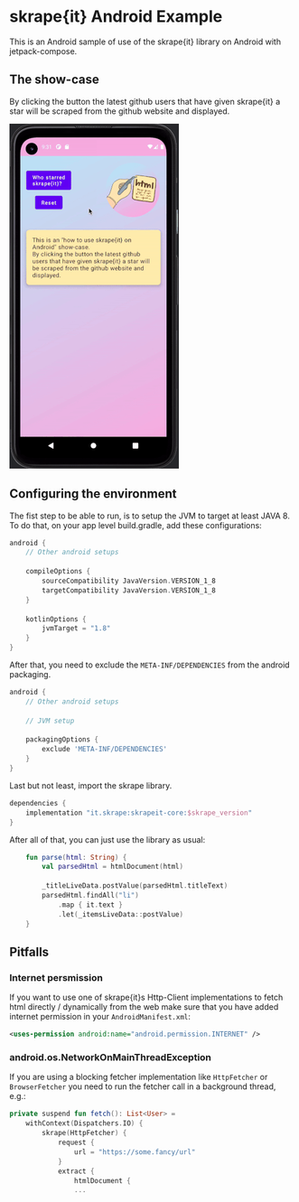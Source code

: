 # skrape{it} Android Example

This is an Android sample of use of the skrape{it} library on Android with jetpack-compose.

## The show-case
By clicking the button the latest github users that have given skrape{it} a star will be scraped from the github website and displayed.

![demo](demo.gif)

## Configuring the environment

The fist step to be able to run, is to setup the JVM to target at least JAVA 8.
To do that, on your app level build.gradle, add these configurations:

```gradle
android {
    // Other android setups

    compileOptions {
        sourceCompatibility JavaVersion.VERSION_1_8
        targetCompatibility JavaVersion.VERSION_1_8
    }

    kotlinOptions {
        jvmTarget = "1.8"
    }
}
```

After that, you need to exclude the `META-INF/DEPENDENCIES` from the android packaging.

```gradle
android {
    // Other android setups

    // JVM setup

    packagingOptions {
        exclude 'META-INF/DEPENDENCIES'
    }
}
```

Last but not least, import the skrape library.

```gradle
dependencies {
    implementation "it.skrape:skrapeit-core:$skrape_version"
}
```

After all of that, you can just use the library as usual:

```kotlin
    fun parse(html: String) {
        val parsedHtml = htmlDocument(html)

        _titleLiveData.postValue(parsedHtml.titleText)
        parsedHtml.findAll("li")
            .map { it.text }
            .let(_itemsLiveData::postValue)
    }
```

## Pitfalls
### Internet persmission
If you want to use one of skrape{it}s Http-Client implementations to fetch html directly / dynamically from the web make sure that you have added internet permission in your `AndroidManifest.xml`:

```xml
<uses-permission android:name="android.permission.INTERNET" />
```

### android.os.NetworkOnMainThreadException
If you are using a blocking fetcher implementation like `HttpFetcher` or `BrowserFetcher` you need to run the fetcher call in a background thread, e.g.:

```kotlin
private suspend fun fetch(): List<User> =
    withContext(Dispatchers.IO) {
        skrape(HttpFetcher) {
            request {
                url = "https://some.fancy/url"
            }
            extract {
                htmlDocument {
                ...
```
